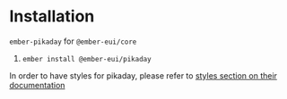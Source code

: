 <EuiPageHeader>
  <EuiPageHeaderSection>
    <EuiTitle @size="l">
      <h1>
        Installation
      </h1>
    </EuiTitle>
  </EuiPageHeaderSection>
</EuiPageHeader>

`ember-pikaday` for `@ember-eui/core`

1. `ember install @ember-eui/pikaday`

In order to have styles for pikaday, please refer to [styles section on their documentation](https://github.com/adopted-ember-addons/ember-pikaday#styles)